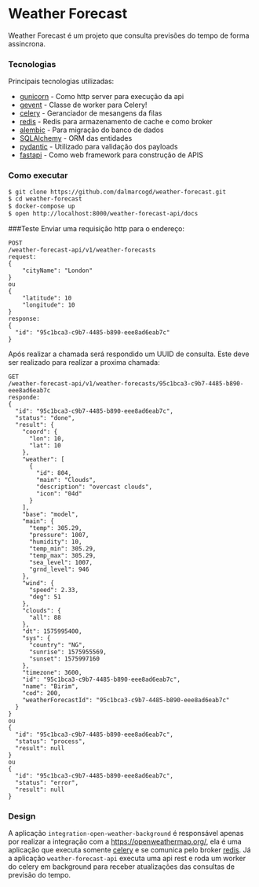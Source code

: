 # Weather Forecast
Weather Forecast é um projeto que consulta previsões do tempo de forma assincrona.

### Tecnologias
Principais tecnologias utilizadas:
* [gunicorn] - Como http server para execução da api
* [gevent] - Classe de worker para Celery!
* [celery] - Geranciador de mesangens da filas
* [redis] - Redis para armazenamento de cache e como broker
* [alembic] - Para migração do banco de dados
* [SQLAlchemy] - ORM das entidades
* [pydantic] - Utilizado para validação dos payloads
* [fastapi] - Como web framework para construção de APIS

### Como executar

```sh
$ git clone https://github.com/dalmarcogd/weather-forecast.git
$ cd weather-forecast
$ docker-compose up
$ open http://localhost:8000/weather-forecast-api/docs
```

###Teste
Enviar uma requisição http para o endereço:
```
POST
/weather-forecast-api/v1/weather-forecasts
request:
{
    "cityName": "London"
}
ou 
{
    "latitude": 10
    "longitude": 10
}
response:
{
  "id": "95c1bca3-c9b7-4485-b890-eee8ad6eab7c"
}
```
Após realizar a chamada será respondido um UUID de consulta. 
Este deve ser realizado para realizar a proxima chamada:
```
GET
/weather-forecast-api/v1/weather-forecasts/95c1bca3-c9b7-4485-b890-eee8ad6eab7c
responde:
{
  "id": "95c1bca3-c9b7-4485-b890-eee8ad6eab7c",
  "status": "done",
  "result": {
    "coord": {
      "lon": 10,
      "lat": 10
    },
    "weather": [
      {
        "id": 804,
        "main": "Clouds",
        "description": "overcast clouds",
        "icon": "04d"
      }
    ],
    "base": "model",
    "main": {
      "temp": 305.29,
      "pressure": 1007,
      "humidity": 10,
      "temp_min": 305.29,
      "temp_max": 305.29,
      "sea_level": 1007,
      "grnd_level": 946
    },
    "wind": {
      "speed": 2.33,
      "deg": 51
    },
    "clouds": {
      "all": 88
    },
    "dt": 1575995400,
    "sys": {
      "country": "NG",
      "sunrise": 1575955569,
      "sunset": 1575997160
    },
    "timezone": 3600,
    "id": "95c1bca3-c9b7-4485-b890-eee8ad6eab7c",
    "name": "Birim",
    "cod": 200,
    "weatherForecastId": "95c1bca3-c9b7-4485-b890-eee8ad6eab7c"
  }
}
ou
{
  "id": "95c1bca3-c9b7-4485-b890-eee8ad6eab7c",
  "status": "process",
  "result": null
}
ou
{
  "id": "95c1bca3-c9b7-4485-b890-eee8ad6eab7c",
  "status": "error",
  "result": null
}
```
### Design
A aplicação ``integration-open-weather-background`` é responsável apenas por realizar a integração com a https://openweathermap.org/, ela é uma aplicação
que executa somente [celery] e se comunica pelo broker [redis].
Já a aplicação ``weather-forecast-api`` executa uma api rest e roda um worker do celery em background para receber atualizações das consultas de previsão do tempo. 


   [gunicorn]: <https://github.com/joemccann/dillinger.git>
   [gevent]: <https://github.com/gevent/gevent>
   [celery]: <http://daringfireball.net>
   [redis]: <https://pypi.org/project/redis/>
   [alembic]: <https://alembic.sqlalchemy.org/en/latest/>
   [SQLAlchemy]: <https://www.sqlalchemy.org/>
   [pydantic]: <https://pydantic-docs.helpmanual.io/>
   [fastapi]: <https://fastapi.tiangolo.com/>
   
   